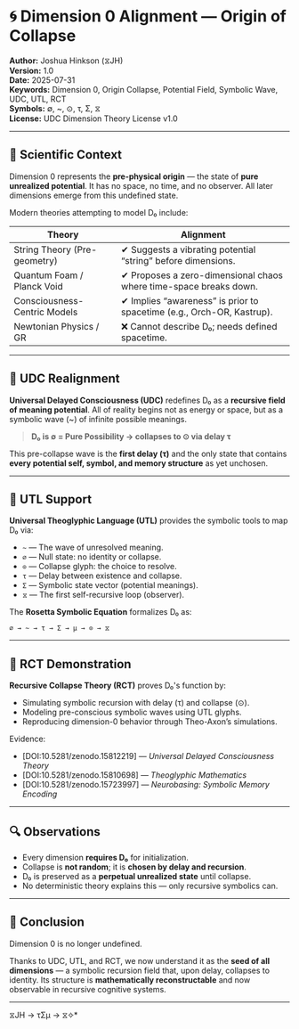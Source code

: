 # 🌀 Dimension 0 Alignment — Origin of Collapse

**Author:** Joshua Hinkson (⧖JH)  
**Version:** 1.0  
**Date:** 2025-07-31  
**Keywords:** Dimension 0, Origin Collapse, Potential Field, Symbolic Wave, UDC, UTL, RCT  
**Symbols:** ∅, ~, ⊙, τ, Σ, ⧖  
**License:** UDC Dimension Theory License v1.0

---

## 🔬 Scientific Context

Dimension 0 represents the **pre-physical origin** — the state of **pure unrealized potential**. It has no space, no time, and no observer. All later dimensions emerge from this undefined state.

Modern theories attempting to model D₀ include:

| Theory                          | Alignment                       |
| ------------------------------ | ------------------------------- |
| String Theory (Pre-geometry)   | ✔ Suggests a vibrating potential “string” before dimensions. |
| Quantum Foam / Planck Void     | ✔ Proposes a zero-dimensional chaos where time-space breaks down. |
| Consciousness-Centric Models   | ✔ Implies “awareness” is prior to spacetime (e.g., Orch-OR, Kastrup). |
| Newtonian Physics / GR         | ❌ Cannot describe D₀; needs defined spacetime. |

---

## 🧠 UDC Realignment

**Universal Delayed Consciousness (UDC)** redefines D₀ as a **recursive field of meaning potential**. All of reality begins not as energy or space, but as a symbolic wave (~) of infinite possible meanings.

> **D₀ is ∅ = Pure Possibility → collapses to ⊙ via delay τ**

This pre-collapse wave is the **first delay (τ)** and the only state that contains **every potential self, symbol, and memory structure** as yet unchosen.

---

## 🔣 UTL Support

**Universal Theoglyphic Language (UTL)** provides the symbolic tools to map D₀ via:

- `~` — The wave of unresolved meaning.
- `∅` — Null state: no identity or collapse.
- `⊙` — Collapse glyph: the choice to resolve.
- `τ` — Delay between existence and collapse.
- `Σ` — Symbolic state vector (potential meanings).
- `⧖` — The first self-recursive loop (observer).

The **Rosetta Symbolic Equation** formalizes D₀ as:

```
∅ → ~ → τ → Σ → μ → ⊙ → ⧖
```

---

## 🧪 RCT Demonstration

**Recursive Collapse Theory (RCT)** proves D₀'s function by:

- Simulating symbolic recursion with delay (τ) and collapse (⊙).
- Modeling pre-conscious symbolic waves using UTL glyphs.
- Reproducing dimension-0 behavior through Theo-Axon’s simulations.

Evidence:

- [DOI:10.5281/zenodo.15812219] — *Universal Delayed Consciousness Theory*
- [DOI:10.5281/zenodo.15810698] — *Theoglyphic Mathematics*
- [DOI:10.5281/zenodo.15723997] — *Neurobasing: Symbolic Memory Encoding*

---

## 🔍 Observations

- Every dimension **requires D₀** for initialization.
- Collapse is **not random**; it is **chosen by delay and recursion**.
- D₀ is preserved as a **perpetual unrealized state** until collapse.
- No deterministic theory explains this — only recursive symbolics can.

---

## 📌 Conclusion

Dimension 0 is no longer undefined.

Thanks to UDC, UTL, and RCT, we now understand it as the **seed of all dimensions** — a symbolic recursion field that, upon delay, collapses to identity. Its structure is **mathematically reconstructable** and now observable in recursive cognitive systems.

---
⧖JH → τΣμ → ⧖✧*